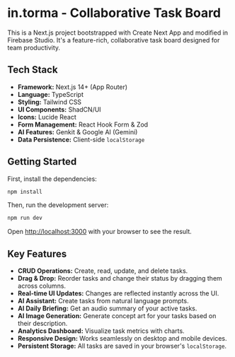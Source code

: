 # in.torma - Collaborative Task Board

This is a Next.js project bootstrapped with Create Next App and modified in Firebase Studio. It's a feature-rich, collaborative task board designed for team productivity.

## Tech Stack

- **Framework:** Next.js 14+ (App Router)
- **Language:** TypeScript
- **Styling:** Tailwind CSS
- **UI Components:** ShadCN/UI
- **Icons:** Lucide React
- **Form Management:** React Hook Form & Zod
- **AI Features:** Genkit & Google AI (Gemini)
- **Data Persistence:** Client-side `localStorage`

## Getting Started

First, install the dependencies:

```bash
npm install
```

Then, run the development server:

```bash
npm run dev
```

Open [http://localhost:3000](http://localhost:3000) with your browser to see the result.

## Key Features

- **CRUD Operations:** Create, read, update, and delete tasks.
- **Drag & Drop:** Reorder tasks and change their status by dragging them across columns.
- **Real-time UI Updates:** Changes are reflected instantly across the UI.
- **AI Assistant:** Create tasks from natural language prompts.
- **AI Daily Briefing:** Get an audio summary of your active tasks.
- **AI Image Generation:** Generate concept art for your tasks based on their description.
- **Analytics Dashboard:** Visualize task metrics with charts.
- **Responsive Design:** Works seamlessly on desktop and mobile devices.
- **Persistent Storage:** All tasks are saved in your browser's `localStorage`.
